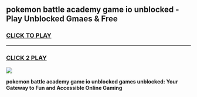 
## pokemon battle academy game io unblocked - Play Unblocked Gmaes & Free
<h3>
<a href="https://news.freeplayer.one?title=pokemon_battle_academy_game_io_unblocked&ref=23F">CLICK TO PLAY</a></h3>
<hr>

<h3>
<a href="https://news.freeplayer.one?title=pokemon_battle_academy_game_io_unblocked&ref=23F">CLICK 2 PLAY</a>
  
</h3>

<a href="https://news.freeplayer.one?title=pokemon_battle_academy_game_io_unblocked&ref=23F/"><img src="https://clearcache.store/games.png"></a>


**pokemon battle academy game io unblocked games unblocked: Your Gateway to Fun and Accessible Online Gaming**

